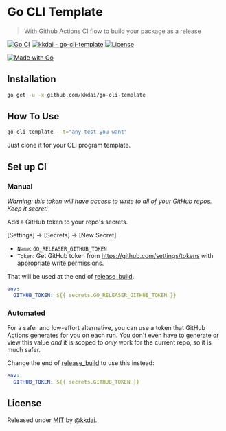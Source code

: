 # Go CLI Template
> With Github Actions CI flow to build your package as a release

[![Go CI](https://github.com/kkdai/go-cli-template/workflows/Go/badge.svg)](https://github.com/kkdai/go-cli-template/actions?query=workflow:"Go")
[![kkdai - go-cli-template](https://img.shields.io/static/v1?label=kkdai&message=go-cli-template&color=blue&logo=github)](https://github.com/kkdai/go-cli-template)
[![License](https://img.shields.io/badge/License-MIT-blue)](#license)

[![Made with Go](https://img.shields.io/badge/Go-1-blue?logo=go&logoColor=white)](https://golang.org)


## Installation

```sh
go get -u -x github.com/kkdai/go-cli-template
```

## How To Use

```sh
go-cli-template --t="any test you want"  
```

Just clone it for your CLI program template.


## Set up CI

### Manual

_Warning: this token will have access to write to _all_ of your GitHub repos. Keep it secret!_

Add a GitHub token to your repo's secrets.

[Settings] -> [Secrets] -> [New Secret]

- `Name`: `GO_RELEASER_GITHUB_TOKEN`
- `Token`: Get GitHub token from https://github.com/settings/tokens with appropriate write permissions.

That will be used at the end of [release_build](/.github/workflows/release_build.yml).

```yaml
env:
  GITHUB_TOKEN: ${{ secrets.GO_RELEASER_GITHUB_TOKEN }}
```

### Automated

For a safer and low-effort alternative, you can use a token that GitHub Actions generates for you on each run. You don't even have to generate or view this value _and_ it is scoped to _only_ work for the current repo, so it is much safer.

Change the end of [release_build](/.github/workflows/release_build.yml) to use this instead:

```yaml
env:
  GITHUB_TOKEN: ${{ secrets.GITHUB_TOKEN }}
```


## License

Released under [MIT](/LICENSE) by [@kkdai](https://github.com/kkdai).
